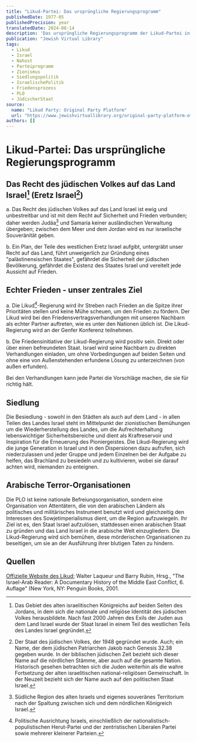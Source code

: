 ```yaml
---
title: "Likud-Partei: Das ursprüngliche Regierungsprogramm"
publishedDate: 1977-05
publishedPrecision: year
translatedDate: 2024-08-14
description: 'Das ursprüngliche Regierungsprogramm der Likud-Partei in Israel. Es betont das "ewige und unbestreitbare" Recht des jüdischen Volkes auf das Land Israel, einschließlich Judäa und Samaria. Die Partei lehnt jegliche Gebietsabtretungen ab und warnt vor der Gründung eines palästinensischen Staates. Likud verspricht, den Frieden zur obersten Priorität zu machen und an Friedensverhandlungen teilzunehmen, betont aber, dass diese ohne Vorbedingungen stattfinden sollten. Die Besiedlung aller Teile des Landes Israel wird als zentraler Punkt der zionistischen Bemühungen dargestellt. Die PLO wird als Terrororganisation bezeichnet, die den Staat Israel auflösen will. Die Likud-Regierung verspricht, gegen solche Organisationen vorzugehen.'
publication: "Jewish Virtual Library"
tags:
  - Likud
  - Israel
  - Nahost
  - Parteiprogramm
  - Zionismus
  - Siedlungspolitik
  - IsraelischePolitik
  - Friedensprozess
  - PLO
  - JüdischerStaat
source:
  name: "Likud Party: Original Party Platform"
  url: "https://www.jewishvirtuallibrary.org/original-party-platform-of-the-likud-party"
authors: []
---
```


# Likud-Partei: Das ursprüngliche Regierungsprogramm

## Das Recht des jüdischen Volkes auf das Land Israel[^1] (Eretz Israel[^2])

a. Das Recht des jüdischen Volkes auf das Land Israel ist ewig und unbestreitbar und ist mit dem Recht auf Sicherheit und Frieden verbunden; daher werden Judäa[^3] und Samaria keiner ausländischen Verwaltung übergeben; zwischen dem Meer und dem Jordan wird es nur israelische Souveränität geben.

b. Ein Plan, der Teile des westlichen Eretz Israel aufgibt, untergräbt unser Recht auf das Land, führt unweigerlich zur Gründung eines "palästinensischen Staates", gefährdet die Sicherheit der jüdischen Bevölkerung, gefährdet die Existenz des Staates Israel und vereitelt jede Aussicht auf Frieden.

## Echter Frieden - unser zentrales Ziel

a. Die Likud[^4]-Regierung wird ihr Streben nach Frieden an die Spitze ihrer Prioritäten stellen und keine Mühe scheuen, um den Frieden zu fördern. Der Likud wird bei den Friedensvertragsverhandlungen mit unseren Nachbarn als echter Partner auftreten, wie es unter den Nationen üblich ist. Die Likud-Regierung wird an der Genfer Konferenz teilnehmen.

b. Die Friedensinitiative der Likud-Regierung wird positiv sein. Direkt oder über einen befreundeten Staat. Israel wird seine Nachbarn zu direkten Verhandlungen einladen, um ohne Vorbedingungen auf beiden Seiten und ohne eine von Außenstehenden erfundene Lösung zu unterzeichnen (von außen erfunden).

Bei den Verhandlungen kann jede Partei die Vorschläge machen, die sie für richtig hält.

## Siedlung

Die Besiedlung - sowohl in den Städten als auch auf dem Land - in allen Teilen des Landes Israel steht im Mittelpunkt der zionistischen Bemühungen um die Wiederherstellung des Landes, um die Aufrechterhaltung lebenswichtiger Sicherheitsbereiche und dient als Kraftreservoir und Inspiration für die Erneuerung des Pioniergeistes. Die Likud-Regierung wird die junge Generation in Israel und in den Dispersionen dazu aufrufen, sich niederzulassen und jeder Gruppe und jedem Einzelnen bei der Aufgabe zu helfen, das Brachland zu besiedeln und zu kultivieren, wobei sie darauf achten wird, niemanden zu enteignen.

## Arabische Terror-Organisationen

Die PLO ist keine nationale Befreiungsorganisation, sondern eine Organisation von Attentätern, die von den arabischen Ländern als politisches und militärisches Instrument benutzt wird und gleichzeitig den Interessen des Sowjetimperialismus dient, um die Region aufzuwiegeln. Ihr Ziel ist es, den Staat Israel aufzulösen, stattdessen einen arabischen Staat zu gründen und das Land Israel in die arabische Welt einzugliedern. Die Likud-Regierung wird sich bemühen, diese mörderischen Organisationen zu beseitigen, um sie an der Ausführung ihrer blutigen Taten zu hindern.

## Quellen

[Offizielle Website des Likud](https://www.likud.org.il/en/about-the-likud/history-of-the-movement); Walter Laqueur und Barry Rubin, Hrsg., "The Israel-Arab Reader: A Documentary History of the Middle East Conflict, 6. Auflage" (New York, NY: Penguin Books, 2001.

[^1]: Das Gebiet des alten israelitischen Königreichs auf beiden Seiten des Jordans, in dem sich die nationale und religiöse Identität des jüdischen Volkes herausbildete. Nach fast 2000 Jahren des Exils der Juden aus dem Land Israel wurde der Staat Israel in einem Teil des westlichen Teils des Landes Israel gegründet.
[^2]: Der Staat des jüdischen Volkes, der 1948 gegründet wurde. Auch; ein Name, der dem jüdischen Patriarchen Jakob nach Genesis 32.38 gegeben wurde. In der biblischen jüdischen Zeit bezieht sich dieser Name auf die nördlichen Stämme, aber auch auf die gesamte Nation. Historisch gesehen betrachten sich die Juden weiterhin als die wahre Fortsetzung der alten israelitischen national-religiösen Gemeinschaft. In der Neuzeit bezieht sich der Name auch auf den politischen Staat Israel.
[^3]: Südliche Region des alten Israels und eigenes souveränes Territorium nach der Spaltung zwischen sich und dem nördlichen Königreich Israel.
[^4]: Politische Ausrichtung Israels, einschließlich der nationalistisch-populistischen Herut-Partei und der zentristischen Liberalen Partei sowie mehrerer kleinerer Parteien.
